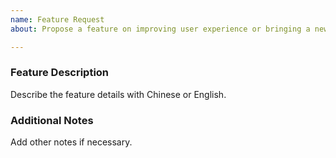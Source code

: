 ```yaml
---
name: Feature Request
about: Propose a feature on improving user experience or bringing a new functionality.

---
```



### Feature Description

Describe the feature details with Chinese or English.



### Additional Notes

Add other notes if necessary.
